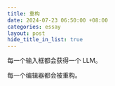 ```yaml
---
title: 重构
date: 2024-07-23 06:50:00 +08:00
categories: essay
layout: post
hide_title_in_list: true
---
```


每一个输入框都会获得一个 LLM。

每一个编辑器都会被重构。
